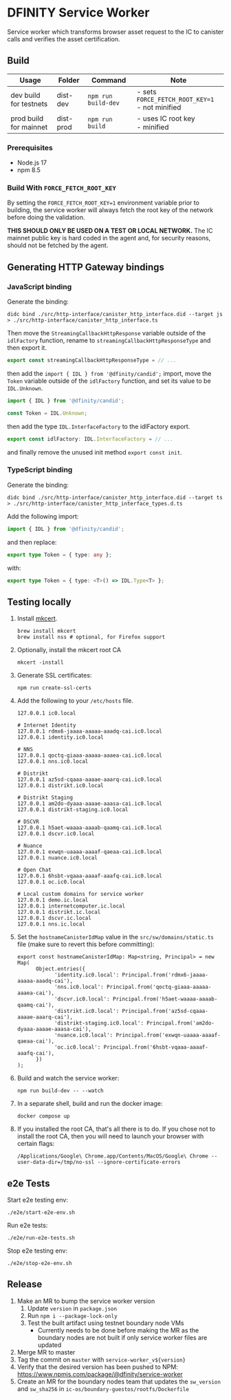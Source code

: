 # DFINITY Service Worker

Service worker which transforms browser asset request to the IC to canister calls and verifies the asset certification.

## Build

| Usage                  | Folder    | Command             | Note                                              |
| ---------------------- | --------- | ------------------- | ------------------------------------------------- |
| dev build for testnets | dist-dev  | `npm run build-dev` | - sets `FORCE_FETCH_ROOT_KEY=1`<br>- not minified |
| prod build for mainnet | dist-prod | `npm run build`     | - uses IC root key<br>- minified                  |

### Prerequisites

- Node.js 17
- npm 8.5

### Build With `FORCE_FETCH_ROOT_KEY`

By setting the `FORCE_FETCH_ROOT_KEY=1` environment variable prior to building, the service worker will
always fetch the root key of the network before doing the validation.

**THIS SHOULD ONLY BE USED ON A TEST OR LOCAL NETWORK.** The IC mainnet public key is hard coded in
the agent and, for security reasons, should not be fetched by the agent.

## Generating HTTP Gateway bindings

### JavaScript binding

Generate the binding:

```shell
didc bind ./src/http-interface/canister_http_interface.did --target js > ./src/http-interface/canister_http_interface.ts
```

Then move the `StreamingCallbackHttpResponse` variable outside of the `idlFactory` function, rename to `streamingCallbackHttpResponseType` and then export it.

```typescript
export const streamingCallbackHttpResponseType = // ...
```

then add the `import { IDL } from '@dfinity/candid';` import, move the `Token` variable outside of the `idlFactory` function, and set its value to be `IDL.Unknown`.

```typescript
import { IDL } from '@dfinity/candid';

const Token = IDL.Unknown;
```

then add the type `IDL.InterfaceFactory` to the idlFactory export.

```typescript
export const idlFactory: IDL.InterfaceFactory = // ...
```

and finally remove the unused init method `export const init`.

### TypeScript binding

Generate the binding:

```shell
didc bind ./src/http-interface/canister_http_interface.did --target ts > ./src/http-interface/canister_http_interface_types.d.ts
```

Add the following import:

```typescript
import { IDL } from '@dfinity/candid';
```

and then replace:

```typescript
export type Token = { type: any };
```

with:

```typescript
export type Token = { type: <T>() => IDL.Type<T> };
```

## Testing locally
1. Install [mkcert](https://github.com/FiloSottile/mkcert).
      ```shell
      brew install mkcert
      brew install nss # optional, for Firefox support
      ```
1. Optionally, install the mkcert root CA
      ```shell
      mkcert -install
      ```
1. Generate SSL certificates:
      ```shell
      npm run create-ssl-certs
      ```
1. Add the following to your `/etc/hosts` file.
      ```shell
      127.0.0.1 ic0.local

      # Internet Identity
      127.0.0.1 rdmx6-jaaaa-aaaaa-aaadq-cai.ic0.local
      127.0.0.1 identity.ic0.local

      # NNS
      127.0.0.1 qoctq-giaaa-aaaaa-aaaea-cai.ic0.local
      127.0.0.1 nns.ic0.local

      # Distrikt
      127.0.0.1 az5sd-cqaaa-aaaae-aaarq-cai.ic0.local
      127.0.0.1 distrikt.ic0.local

      # Distrikt Staging
      127.0.0.1 am2do-dyaaa-aaaae-aaasa-cai.ic0.local
      127.0.0.1 distrikt-staging.ic0.local

      # DSCVR
      127.0.0.1 h5aet-waaaa-aaaab-qaamq-cai.ic0.local
      127.0.0.1 dscvr.ic0.local

      # Nuance
      127.0.0.1 exwqn-uaaaa-aaaaf-qaeaa-cai.ic0.local
      127.0.0.1 nuance.ic0.local

      # Open Chat
      127.0.0.1 6hsbt-vqaaa-aaaaf-aaafq-cai.ic0.local
      127.0.0.1 oc.ic0.local

      # Local custom domains for service worker
      127.0.0.1 demo.ic.local
      127.0.0.1 internetcomputer.ic.local
      127.0.0.1 distrikt.ic.local
      127.0.0.1 dscvr.ic.local
      127.0.0.1 nns.ic.local
      ```
1. Set the `hostnameCanisterIdMap` value in the `src/sw/domains/static.ts` file (make sure to revert this before committing):
      ```shell
      export const hostnameCanisterIdMap: Map<string, Principal> = new Map(
            Object.entries({
                  'identity.ic0.local': Principal.from('rdmx6-jaaaa-aaaaa-aaadq-cai'),
                  'nns.ic0.local': Principal.from('qoctq-giaaa-aaaaa-aaaea-cai'),
                  'dscvr.ic0.local': Principal.from('h5aet-waaaa-aaaab-qaamq-cai'),
                  'distrikt.ic0.local': Principal.from('az5sd-cqaaa-aaaae-aaarq-cai'),
                  'distrikt-staging.ic0.local': Principal.from('am2do-dyaaa-aaaae-aaasa-cai'),
                  'nuance.ic0.local': Principal.from('exwqn-uaaaa-aaaaf-qaeaa-cai'),
                  'oc.ic0.local': Principal.from('6hsbt-vqaaa-aaaaf-aaafq-cai'),
            })
      );
      ```
1. Build and watch the service worker:
      ```shell
      npm run build-dev -- --watch
      ```
1. In a separate shell, build and run the docker image:
      ```shell
      docker compose up
      ```
1. If you installed the root CA, that's all there is to do. If you chose not to install the root CA, then you will need to launch your browser with certain flags:
      ```
      /Applications/Google\ Chrome.app/Contents/MacOS/Google\ Chrome --user-data-dir=/tmp/no-ssl --ignore-certificate-errors
      ```

## e2e Tests

Start e2e testing env:

```shell
./e2e/start-e2e-env.sh
```

Run e2e tests:

```shell
./e2e/run-e2e-tests.sh
```

Stop e2e testing env:

```shell
./e2e/stop-e2e-env.sh
```

## Release

1. Make an MR to bump the service worker version
      1. Update `version` in `package.json`
      1. Run `npm i --package-lock-only`
      1. Test the built artifact using testnet boundary node VMs
            - Currently needs to be done before making the MR as the boundary nodes are not built if only service worker files are updated
1. Merge MR to master
1. Tag the commit on `master` with `service-worker_v${version}`
1. Verify that the desired version has been pushed to NPM: https://www.npmjs.com/package/@dfinity/service-worker
1. Create an MR for the boundary nodes team that updates the `sw_version` and `sw_sha256` in `ic-os/boundary-guestos/rootfs/Dockerfile`
